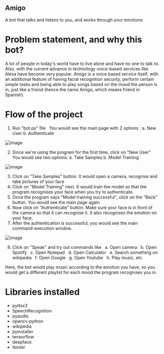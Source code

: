 ## Amigo
A bot that talks and listens to you, and works through your emotions

# Problem statement, and why this bot?
A lot of people in today's world have to live alone and have no one to talk to. Also, with the current advance in technology voice-based services like Alexa have become very popular.
Amigo is a voice based service itself, with an additional feature of having facial recognition security, perform certain simple tasks and being able to play songs based on the mood the person is in, just like a friend (hence the name Amigo, which means friend in Spanish).

# Flow of the project
1. Run "bot.py" file
&nbsp; You would see the main page with 2 options : 
a. New User
b. Authenticate

![image](https://user-images.githubusercontent.com/88290216/170872651-b4a97145-a008-486f-9752-5271daa26a82.png)

2. Since we're using the program for the first time, click on "New User"
&nbsp; You would see two options:
a. Take Samples
b. Model Training

![image](https://user-images.githubusercontent.com/88290216/170872904-ef62c6a2-c1d2-47f8-82ee-ef9f590204c5.png)

3. Click on "Take Samples" button. It would open a camera, recognise and take pictures of your face
4. Click on "Model Training" next. It would train the model so that the program recognises your face when you try to authenticate.
5. Once the program says "Model training successful", click on the "Back" button. You would see the main page again
6. Now click on "Authenticate" button. Make sure your face is in front of the camera so that it can recognise it. It also recognises the emotion on your face.
7. After the authentication is successful, you would see the main command-execution window.

![image](https://user-images.githubusercontent.com/88290216/170872676-ca84b3af-aa48-4d97-9966-c4e28963657e.png)

8. Click on "Speak" and try out commands like
&nbsp; a. Open camera
&nbsp; b. Open Spotify
&nbsp; c. Open Notepad
&nbsp; d. Open Calculator
&nbsp; e. Search something on wikipedia
&nbsp; f. Open Google
&nbsp; g. Open Youtube
&nbsp; h. Play music, etc

Here, the bot would play music according to the emotion you have, so you would get a different playlist for each mood the program recognises you in.

# Libraries installed
* pyttsx3
* SpeechRecognition
* pyaudio
* opencv-python
* wikipedia
* pyinstaller
* tensorflow
* deepface
* tkinter

